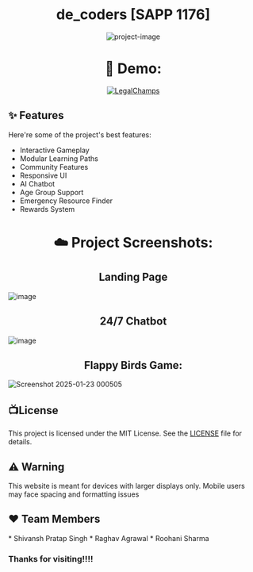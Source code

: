 

<h1 align="center" id="title">de_coders [SAPP 1176]</h1>

<p align="center"><img src="https://socialify.git.ci/ShiiiivanshSingh/TECHNOVATION-HACKATHON-2025-Entry/image?custom_description=Team+SAPP-1176&amp;description=1&amp;language=1&amp;name=1&amp;stargazers=1&amp;theme=Dark" alt="project-image"></p>


<h1 align="center">🚀 Demo:</h1>


<div align="center">

[![LegalChamps](https://img.shields.io/badge/Visit-LegalChamps-blue?style=for-the-badge)](https://legalchamps.vercel.app)

</div>

<h2>✨ Features</h2>

Here're some of the project's best features:

*   Interactive Gameplay
*   Modular Learning Paths
*   Community Features
*   Responsive UI
*   AI Chatbot
*   Age Group Support
*   Emergency Resource Finder
*   Rewards System



<h1 align="center">☁️ Project Screenshots:</h1>
<h2 align="center"> Landing Page</h2>

![image](https://github.com/user-attachments/assets/c1b4064f-8da1-4162-92f0-e415f8c76b4b)


<h2 align="center"> 24/7 Chatbot</h2>

![image](https://github.com/user-attachments/assets/b79683ff-d0b1-4aaa-985b-b928a91dea8c)


<h2 align="center">Flappy Birds Game:</h2>

![Screenshot 2025-01-23 000505](https://github.com/user-attachments/assets/69da2eb7-0181-4368-9e93-93b3f9adff4a)

## 📺License

This project is licensed under the MIT License. See the [LICENSE](LICENSE) file for details.




<h2>⚠️ Warning</h2>
This website is meant for devices with larger displays only. Mobile users may face spacing and formatting issues

<h2>❤️ Team Members</h2>
*   Shivansh Pratap Singh
*   Raghav Agrawal
*   Roohani Sharma


### Thanks for visiting!!!!
